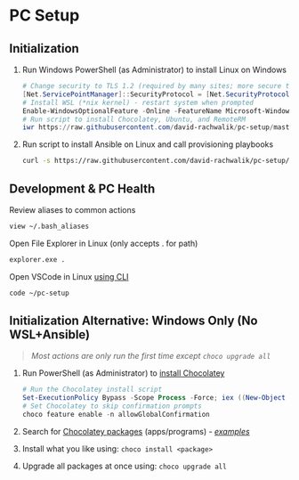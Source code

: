 # PC Setup

## Initialization

1. Run Windows PowerShell (as Administrator) to install Linux on Windows

    ``` powershell
    # Change security to TLS 1.2 (required by many sites; more secure than default TLS 1.0)
    [Net.ServicePointManager]::SecurityProtocol = [Net.SecurityProtocolType]::Tls12
    # Install WSL (*nix kernel) - restart system when prompted
    Enable-WindowsOptionalFeature -Online -FeatureName Microsoft-Windows-Subsystem-Linux
    # Run script to install Chocolatey, Ubuntu, and RemoteRM
    iwr https://raw.githubusercontent.com/david-rachwalik/pc-setup/master/win_setup.ps1 -UseBasicParsing | iex
    ```

2. Run script to install Ansible on Linux and call provisioning playbooks

    ``` bash
    curl -s https://raw.githubusercontent.com/david-rachwalik/pc-setup/master/wsl_setup.sh | sudo -H bash
    ```

## Development & PC Health

Review aliases to common actions

``` bash
view ~/.bash_aliases
```

Open File Explorer in Linux (only accepts . for path)

``` bash
explorer.exe .
```

Open VSCode in Linux [using CLI](https://code.visualstudio.com/docs/editor/command-line#_core-cli-options)

``` bash
code ~/pc-setup
```

## Initialization Alternative: Windows Only (No WSL+Ansible)

> *Most actions are only run the first time except `choco upgrade all`*

1. Run PowerShell (as Administrator) to [install Chocolatey](https://chocolatey.org/install)

    ``` powershell
    # Run the Chocolatey install script
    Set-ExecutionPolicy Bypass -Scope Process -Force; iex ((New-Object System.Net.WebClient).DownloadString('https://chocolatey.org/install.ps1'))
    # Set Chocolatey to skip confirmation prompts
    choco feature enable -n allowGlobalConfirmation
    ```

2. Search for [Chocolatey packages](https://chocolatey.org/packages) (apps/programs) - *[examples](https://raw.githubusercontent.com/david-rachwalik/pc-setup/master/ansible_playbooks/group_vars/windows/choco.yml)*

3. Install what you like using: `choco install <package>`

4. Upgrade all packages at once using: `choco upgrade all`
